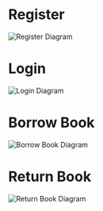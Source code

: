 # Register

![Register Diagram](https://s4.uupload.ir/files/1_ou2.jpg)

# Login

![Login Diagram](https://s4.uupload.ir/files/2_bq3f.jpg)

# Borrow Book

![Borrow Book Diagram](https://s4.uupload.ir/files/3_5sx.jpg)

# Return Book

![Return Book Diagram](https://s4.uupload.ir/files/4_bz5a.jpg)
